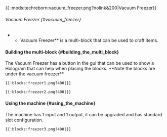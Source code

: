 {{ :mods:techreborn:vacuum_freezer.png?nolink&200\|Vacuum Freezer}}

###### Vacuum Freezer {#vacuum_freezer}

-   -   Vacuum Freezer\*\* is a multi-block that can be used to craft
        items.

#### Building the multi-block {#building_the_multi_block}

The Vacuum Freezer has a button in the gui that can be used to show a
Hologram that can help when placing the blocks. \*\*Note the blocks are
under the vacuum freezer\*\*

```{=mediawiki}
{{:blocks:freezer1.png?400|}}
```
```{=mediawiki}
{{:blocks:freezer2.png?400|}}
```
#### Using the machine {#using_the_machine}

The machine has 1 input and 1 output, it can be upgraded and has
standard slot configuration.

```{=mediawiki}
{{:blocks:freezer3.png?400|}}
```
